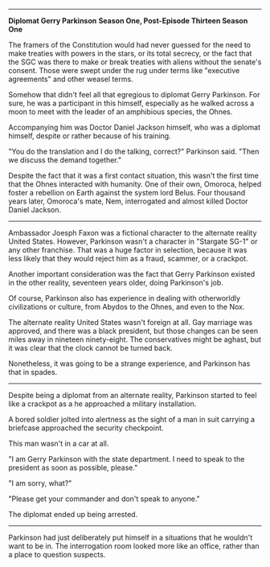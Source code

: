 ***
**Diplomat Gerry Parkinson**
**Season One, Post-Episode Thirteen Season One**


The framers of the Constitution would had never guessed for the need to make treaties with powers in the stars, or its total secrecy, or the fact that the SGC was there to make or break treaties with aliens without the senate's consent. Those were swept under the rug under terms like "executive agreements" and other weasel terms.

Somehow that didn't feel all that egregious to diplomat Gerry Parkinson. For sure, he was a participant in this himself, especially as he walked across a moon to meet with the leader of an amphibious species, the Ohnes.

Accompanying him was Doctor Daniel Jackson himself, who was a diplomat himself, despite or rather because of his training.

"You do the translation and I do the talking, correct?" Parkinson said. "Then we discuss the demand together."

Despite the fact that it was a first contact situation, this wasn't the first time that the Ohnes interacted with humanity. One of their own, Omoroca, helped foster a rebellion on Earth against the system lord Belus. Four thousand years later, Omoroca's mate, Nem, interrogated and almost killed Doctor Daniel Jackson.

***

Ambassador Joesph Faxon was a fictional character to the alternate reality United States. However, Parkinson wasn't a character in "Stargate SG-1" or any other franchise. That was a huge factor in selection, because it was less likely that they would reject him as a fraud, scammer, or a crackpot.

Another important consideration was the fact that Gerry Parkinson existed in the other reality, seventeen years older, doing Parkinson's job.

Of course, Parkinson also has experience in dealing with otherworldly civilizations or culture, from Abydos to the Ohnes, and even to the Nox.

The alternate reality United States wasn't foreign at all. Gay marriage was approved, and there was a black president, but those changes can be seen miles away in nineteen ninety-eight. The conservatives might be aghast, but it was clear that the clock cannot be turned back.

Nonetheless, it was going to be a strange experience, and Parkinson has that in spades.

***

Despite being a diplomat from an alternate reality, Parkinson started to feel like a crackpot as a he approached a military installation.

A bored soldier jolted into alertness as the sight of a man in suit carrying a briefcase approached the security checkpoint.

This man wasn't in a car at all.

"I am Gerry Parkinson with the state department. I need to speak to the president as soon as possible, please."

"I am sorry, what?"

"Please get your commander and don't speak to anyone."

The diplomat ended up being arrested.

***

Parkinson had just deliberately put himself in a situations that he wouldn't want to be in. The interrogation room looked more like an office, rather than a place to question suspects.
